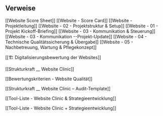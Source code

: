 
## Verweise
[[Website Score Sheet]]
[[Website - Score Card]]
[[Website - Projektleitung]]
[[Website - 02 - Projektstruktur & Setup]]
[[Website - 01 - Projekt Kickoff-Briefing]]
[[Website - 03 - Kommunikation & Steuerung]]
	[[Website - 03 - Kommunikation --Projekt-Update]]
[[Website - 04 - Technische Qualitätssicherung & Übergabe]]
[[Website - 05 - Nachbetreuung, Wartung & Pflegekonzept]]

[[🏗️ Digitalisierungsbewertung der Websites]]

[[Strukturkraft __ Website Clinic]]

[[Bewertungskriterien - Website Qualität]]

[[Strukturkraft __ Website Clinic – Audit-Template]]

[[Tool-Liste - Website Clinic & Strategieentwicklung]]

[[Tool-Liste - Website Clinic + Strategieentwicklung]]
